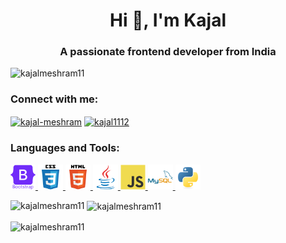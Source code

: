 <h1 align="center">Hi 👋, I'm Kajal</h1>
<h3 align="center">A passionate frontend developer from India</h3>

<p align="left"> <img src="https://komarev.com/ghpvc/?username=kajalmeshram11&label=Profile%20views&color=0e75b6&style=flat" alt="kajalmeshram11" /> </p>

<h3 align="left">Connect with me:</h3>
<p align="left">
<a href="https://linkedin.com/in/kajal-meshram" target="blank"><img align="center" src="https://raw.githubusercontent.com/rahuldkjain/github-profile-readme-generator/master/src/images/icons/Social/linked-in-alt.svg" alt="kajal-meshram" height="30" width="40" /></a>
<a href="https://www.leetcode.com/kajal1112" target="blank"><img align="center" src="https://raw.githubusercontent.com/rahuldkjain/github-profile-readme-generator/master/src/images/icons/Social/leet-code.svg" alt="kajal1112" height="30" width="40" /></a>
</p>

<h3 align="left">Languages and Tools:</h3>
<p align="left"> <a href="https://getbootstrap.com" target="_blank" rel="noreferrer"> <img src="https://raw.githubusercontent.com/devicons/devicon/master/icons/bootstrap/bootstrap-plain-wordmark.svg" alt="bootstrap" width="40" height="40"/> </a> <a href="https://www.w3schools.com/css/" target="_blank" rel="noreferrer"> <img src="https://raw.githubusercontent.com/devicons/devicon/master/icons/css3/css3-original-wordmark.svg" alt="css3" width="40" height="40"/> </a> <a href="https://www.w3.org/html/" target="_blank" rel="noreferrer"> <img src="https://raw.githubusercontent.com/devicons/devicon/master/icons/html5/html5-original-wordmark.svg" alt="html5" width="40" height="40"/> </a> <a href="https://www.java.com" target="_blank" rel="noreferrer"> <img src="https://raw.githubusercontent.com/devicons/devicon/master/icons/java/java-original.svg" alt="java" width="40" height="40"/> </a> <a href="https://developer.mozilla.org/en-US/docs/Web/JavaScript" target="_blank" rel="noreferrer"> <img src="https://raw.githubusercontent.com/devicons/devicon/master/icons/javascript/javascript-original.svg" alt="javascript" width="40" height="40"/> </a> <a href="https://www.mysql.com/" target="_blank" rel="noreferrer"> <img src="https://raw.githubusercontent.com/devicons/devicon/master/icons/mysql/mysql-original-wordmark.svg" alt="mysql" width="40" height="40"/> </a> <a href="https://www.python.org" target="_blank" rel="noreferrer"> <img src="https://raw.githubusercontent.com/devicons/devicon/master/icons/python/python-original.svg" alt="python" width="40" height="40"/> </a> </p>

<p><img align="left" src="https://github-readme-stats.vercel.app/api/top-langs?username=kajalmeshram11&show_icons=true&locale=en&layout=compact" alt="kajalmeshram11" /></p>

<p>&nbsp;<img align="center" src="https://github-readme-stats.vercel.app/api?username=kajalmeshram11&show_icons=true&locale=en" alt="kajalmeshram11" /></p>

<p><img align="center" src="https://github-readme-streak-stats.herokuapp.com/?user=kajalmeshram11&" alt="kajalmeshram11" /></p>
